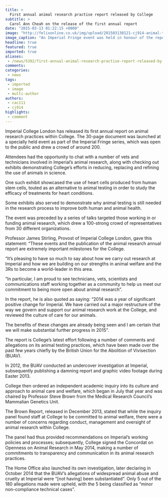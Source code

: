 ```yaml
---
title: >
  First annual animal research practise report released by College
subtitle: >
  Carol Ann Cheah on the release of the first annual report
date: "2015-03-13 01:22:15 +0000"
image: "http://felixonline.co.uk/img/upload/201503130121-cj914-animal-testing-1.jpg"
image_caption: "An Imperial Fringe event was held in honour of the report’s release"
headline: true
featured: true
imported: true
aliases:
 - /news/5392/first-annual-animal-research-practise-report-released-by-college
comments:
categories:
 - news
tags:
 - imported
 - image
 - multi-author
authors:
 - cac111
 - cj914
highlights:
 - comment
---
```


Imperial College London has released its first annual report on animal research practices within College. The 30-page document was launched at a specially held event as part of the Imperial Fringe series, which was open to the public and drew a crowd of around 200.

Attendees had the opportunity to chat with a number of vets and technicians involved in Imperial’s animal research, along with checking out exhibits demonstrating College’s efforts in reducing, replacing and refining the use of animals in science.

One such exhibit showcased the use of heart cells produced from human stem cells, touted as an alternative to animal testing in order to study the efficacy of treatments for heart conditions.

Some exhibits also served to demonstrate why animal testing is still needed in the research process to improve both human and animal health.

The event was preceded by a series of talks targeted those working in or funding animal research, which drew a 100-strong crowd of representatives from 30 different organizations.

Professor James Stirling, Provost of Imperial College London, gave this statement: “These events and the publication of the animal research annual report are extremely important milestones for the College.

“It’s pleasing to have so much to say about how we carry out research at Imperial and how we are building on our strengths in animal welfare and the 3Rs to become a world-leader in this area.

“In particular, I am proud to see technicians, vets, scientists and communications staff working together as a community to help us meet our commitment to being more open about animal research”.

In the report, he is also quoted as saying: “2014 was a year of significant positive change for Imperial. We have carried out a major restructure of the way we govern and support our animal research work at the College, and reviewed the culture of care for our animals.

The benefits of these changes are already being seen and I am certain that we will make substantial further progress in 2015”.

The report is College’s latest effort following a number of comments and allegations on its animal testing practices, which have been made over the past few years chiefly by the British Union for the Abolition of Vivisection (BUAV).

In 2012, the BUAV conducted an undercover investigation at Imperial, subsequently publishing a damning report and graphic video footage during Easter 2013.

College then ordered an independent academic inquiry into its culture and approach to animal care and welfare, which began in July that year and was chaired by Professor Steve Brown from the Medical Research Council’s Mammalian Genetics Unit.

The Brown Report, released in December 2013, stated that while the inquiry panel found staff at College to be committed to animal welfare, there were a number of concerns regarding conduct, management and oversight of animal research within College.

The panel had thus provided recommendations on Imperial’s working policies and processes; subsequently, College signed the Concordat on Openness on Animal Research in May 2014, making a number of commitments to transparency and communication in its animal research practices.

The Home Office also launched its own investigation, later declaring in October 2014 that the BUAV’s allegations of widespread animal abuse and cruelty at Imperial were “[not having] been substantiated”. Only 5 out of the 180 allegations made were upheld, with the 5 being classified as “minor non-compliance technical cases”.
